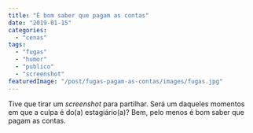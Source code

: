 ```yaml
---
title: "É bom saber que pagam as contas"
date: "2019-01-15"
categories: 
  - "cenas"
tags: 
  - "fugas"
  - "humor"
  - "publico"
  - "screenshot"
featuredImage: "/post/fugas-pagam-as-contas/images/fugas.jpg"
---
```


Tive que tirar um _screenshot_ para partilhar. Será um daqueles momentos em que a culpa é do(a) estagiário(a)? Bem, pelo menos é bom saber que pagam as contas.
